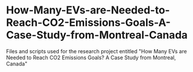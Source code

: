 # How-Many-EVs-are-Needed-to-Reach-CO2-Emissions-Goals-A-Case-Study-from-Montreal-Canada
Files and scripts used for the research project entitled "How Many EVs are Needed to Reach CO2 Emissions Goals? A Case Study from Montreal, Canada"
